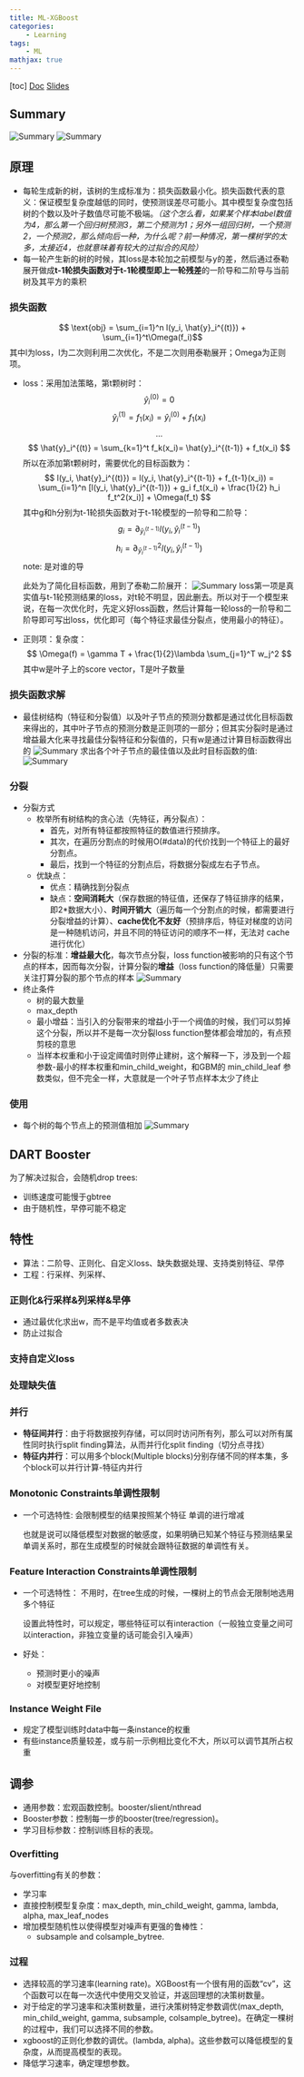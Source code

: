 ```yaml
---
title: ML-XGBoost
categories: 
    - Learning
tags:  
    - ML
mathjax: true
---
```

<meta name="referrer" content="no-referrer"/>

[toc]
[Doc](https://xgboost.readthedocs.io/en/latest/tutorials/model.html)
[Slides](https://homes.cs.washington.edu/~tqchen/pdf/BoostedTree.pdf)

## Summary

![Summary](http://i.imgur.com/L7PhJwO.png)
![Summary](https://img-blog.csdnimg.cn/2019031119461897.?x-oss-process=image/watermark,type_ZmFuZ3poZW5naGVpdGk,shadow_10,text_aHR0cHM6Ly9ibG9nLmNzZG4ubmV0L3FxXzI0ODUyNDM5,size_16,color_FFFFFF,t_70)

<!-- more -->

## 原理

- 每轮生成新的树，该树的生成标准为：损失函数最小化。损失函数代表的意义：保证模型复杂度越低的同时，使预测误差尽可能小。其中模型复杂度包括树的个数以及叶子数值尽可能不极端。*（这个怎么看，如果某个样本label数值为4，那么第一个回归树预测3，第二个预测为1；另外一组回归树，一个预测2，一个预测2，那么倾向后一种，为什么呢？前一种情况，第一棵树学的太多，太接近4，也就意味着有较大的过拟合的风险）*
- 每一轮产生新的树的时候，其loss是本轮加之前模型与y的差，然后通过泰勒展开做成**t-1轮损失函数对于t-1轮模型即上一轮残差**的一阶导和二阶导与当前树及其平方的乘积

### 损失函数

$$ \text{obj} = \sum_{i=1}^n l(y_i, \hat{y}_i^{(t)}) + \sum_{i=1}^t\Omega(f_i)$$
其中l为loss，l为二次则利用二次优化，不是二次则用泰勒展开；Omega为正则项。

- loss：采用加法策略，第t颗树时：
  $$ \hat{y}_i^{(0)} = 0 $$
  $$ \hat{y}_i^{(1)} = f_1(x_i) = \hat{y}_i^{(0)} + f_1(x_i) $$
  $$ \dots $$
  $$ \hat{y}_i^{(t)} = \sum_{k=1}^t f_k(x_i)= \hat{y}_i^{(t-1)} + f_t(x_i) $$
  所以在添加第t颗树时，需要优化的目标函数为：
  $$ l(y_i, \hat{y}_i^{(t)}) = l(y_i, \hat{y}_i^{(t-1)} + f_{t-1}(x_i)) = \sum_{i=1}^n [l(y_i, \hat{y}_i^{(t-1)}) + g_i f_t(x_i) + \frac{1}{2} h_i f_t^2(x_i)] + \Omega(f_t) $$
  其中g和h分别为t-1轮损失函数对于t-1轮模型的一阶导和二阶导：
  $$ g_i = \partial_{\hat{y}_i^{(t-1)}} l(y_i, \hat{y}_i^{(t-1)}) $$
  $$ h_i = \partial_{\hat{y}_i^{(t-1)}}^2 l(y_i, \hat{y}_i^{(t-1)}) $$
  note: 是对谁的导

  此处为了简化目标函数，用到了泰勒二阶展开：
  ![Summary](https://img-blog.csdnimg.cn/20190311165107976.?x-oss-process=image/watermark,type_ZmFuZ3poZW5naGVpdGk,shadow_10,text_aHR0cHM6Ly9ibG9nLmNzZG4ubmV0L3FxXzI0ODUyNDM5,size_16,color_FFFFFF,t_70)
  loss第一项是真实值与t-1轮预测结果的loss，对t轮不明显，因此删去。所以对于一个模型来说，在每一次优化时，先定义好loss函数，然后计算每一轮loss的一阶导和二阶导即可写出loss，优化即可（每个特征求最佳分裂点，使用最小的特征）。
- 正则项：复杂度：
  $$ \Omega(f) = \gamma T + \frac{1}{2}\lambda \sum_{j=1}^T w_j^2 $$
  其中w是叶子上的score vector，T是叶子数量

### 损失函数求解

- 最佳树结构（特征和分裂值）以及叶子节点的预测分数都是通过优化目标函数来得出的，其中叶子节点的预测分数是正则项的一部分；但其实分裂时是通过增益最大化来寻找最佳分裂特征和分裂值的，只有w是通过计算目标函数得出的
![Summary](https://upload-images.jianshu.io/upload_images/1371984-364c3b6e258cc671.PNG?imageMogr2/auto-orient/strip|imageView2/2/w/782/format/webp)
求出各个叶子节点的最佳值以及此时目标函数的值:
![Summary](https://upload-images.jianshu.io/upload_images/1371984-3b24159e2a85b4a3.PNG?imageMogr2/auto-orient/strip|imageView2/2/w/365/format/webp)

### 分裂

- 分裂方式
  - 枚举所有树结构的贪心法（先特征，再分裂点）：
    - 首先，对所有特征都按照特征的数值进行预排序。
    - 其次，在遍历分割点的时候用O(#data)的代价找到一个特征上的最好分割点。
    - 最后，找到一个特征的分割点后，将数据分裂成左右子节点。
  - 优缺点：
    - 优点：精确找到分裂点
    - 缺点：**空间消耗大**（保存数据的特征值，还保存了特征排序的结果，即2*数据大小）、**时间开销大**（遍历每一个分割点的时候，都需要进行分裂增益的计算）、**cache优化不友好**（预排序后，特征对梯度的访问是一种随机访问，并且不同的特征访问的顺序不一样，无法对 cache 进行优化）
- 分裂的标准：**增益最大化**，每次节点分裂，loss function被影响的只有这个节点的样本，因而每次分裂，计算分裂的**增益**（loss function的降低量）只需要关注打算分裂的那个节点的样本
![Summary](https://upload-images.jianshu.io/upload_images/1371984-d0a9c89dbbc34f7c.PNG?imageMogr2/auto-orient/strip|imageView2/2/w/544/format/webp)
- 终止条件
  - 树的最大数量
  - max_depth
  - 最小增益：当引入的分裂带来的增益小于一个阀值的时候，我们可以剪掉这个分裂，所以并不是每一次分裂loss function整体都会增加的，有点预剪枝的意思
  - 当样本权重和小于设定阈值时则停止建树，这个解释一下，涉及到一个超参数-最小的样本权重和min_child_weight，和GBM的 min_child_leaf 参数类似，但不完全一样，大意就是一个叶子节点样本太少了终止

### 使用

- 每个树的每个节点上的预测值相加
![Summary](https://upload-images.jianshu.io/upload_images/1371984-bbe17b3b253a6d1a.PNG?imageMogr2/auto-orient/strip|imageView2/2/w/901/format/webp)

## DART Booster

为了解决过拟合，会随机drop trees:

- 训练速度可能慢于gbtree
- 由于随机性，早停可能不稳定

## 特性

- 算法：二阶导、正则化、自定义loss、缺失数据处理、支持类别特征、早停
- 工程：行采样、列采样、

### 正则化&行采样&列采样&早停

- 通过最优化求出w，而不是平均值或者多数表决
- 防止过拟合

### 支持自定义loss

### 处理缺失值

### 并行

- **特征间并行**：由于将数据按列存储，可以同时访问所有列，那么可以对所有属性同时执行split finding算法，从而并行化split finding（切分点寻找）
- **特征内并行**：可以用多个block(Multiple blocks)分别存储不同的样本集，多个block可以并行计算-特征内并行

### Monotonic Constraints单调性限制

- 一个可选特性:
  会限制模型的结果按照某个特征 单调的进行增减
  
  也就是说可以降低模型对数据的敏感度，如果明确已知某个特征与预测结果呈单调关系时，那在生成模型的时候就会跟特征数据的单调性有关。

### Feature Interaction Constraints单调性限制

- 一个可选特性：
  不用时，在tree生成的时候，一棵树上的节点会无限制地选用多个特征

  设置此特性时，可以规定，哪些特征可以有interaction（一般独立变量之间可以interaction，非独立变量的话可能会引入噪声）
- 好处：
  - 预测时更小的噪声
  - 对模型更好地控制

### Instance Weight File

- 规定了模型训练时data中每一条instance的权重
- 有些instance质量较差，或与前一示例相比变化不大，所以可以调节其所占权重

## 调参

- 通用参数：宏观函数控制。booster/slient/nthread
- Booster参数：控制每一步的booster(tree/regression)。
- 学习目标参数：控制训练目标的表现。

### Overfitting

与overfitting有关的参数：
- 学习率
- 直接控制模型复杂度：max_depth, min_child_weight, gamma, lambda, alpha, max_leaf_nodes
- 增加模型随机性以使得模型对噪声有更强的鲁棒性：
  - subsample and colsample_bytree. 

### 过程

- 选择较高的学习速率(learning rate)。XGBoost有一个很有用的函数“cv”，这个函数可以在每一次迭代中使用交叉验证，并返回理想的决策树数量。
- 对于给定的学习速率和决策树数量，进行决策树特定参数调优(max_depth, min_child_weight, gamma, subsample, colsample_bytree)。在确定一棵树的过程中，我们可以选择不同的参数。
- xgboost的正则化参数的调优。(lambda, alpha)。这些参数可以降低模型的复杂度，从而提高模型的表现。
- 降低学习速率，确定理想参数。
